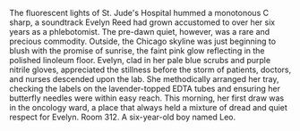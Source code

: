 The fluorescent lights of St. Jude's Hospital hummed a monotonous C sharp, a soundtrack Evelyn Reed had grown accustomed to over her six years as a phlebotomist.  The pre-dawn quiet, however, was a rare and precious commodity.  Outside, the Chicago skyline was just beginning to blush with the promise of sunrise, the faint pink glow reflecting in the polished linoleum floor. Evelyn, clad in her pale blue scrubs and purple nitrile gloves, appreciated the stillness before the storm of patients, doctors, and nurses descended upon the lab.  She methodically arranged her tray, checking the labels on the lavender-topped EDTA tubes and ensuring her butterfly needles were within easy reach.  This morning, her first draw was in the oncology ward, a place that always held a mixture of dread and quiet respect for Evelyn.  Room 312.  A six-year-old boy named Leo.
